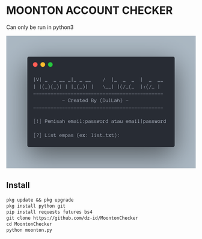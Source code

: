 # MOONTON ACCOUNT CHECKER

Can only be run in python3

![IMG](ss.png)

## Install
```
pkg update && pkg upgrade
pkg install python git
pip install requests futures bs4
git clone https://github.com/dz-id/MoontonChecker
cd MoontonChecker
python moonton.py
```